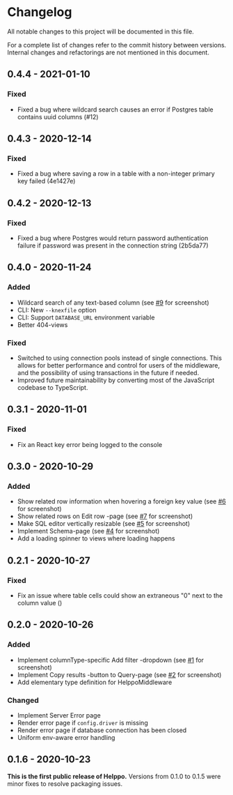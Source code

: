# Changelog

All notable changes to this project will be documented in this file.

For a complete list of changes refer to the commit history between versions. Internal changes and refactorings are not mentioned in this document.

## 0.4.4 - 2021-01-10

### Fixed

- Fixed a bug where wildcard search causes an error if Postgres table contains uuid columns (#12)

## 0.4.3 - 2020-12-14

### Fixed

- Fixed a bug where saving a row in a table with a non-integer primary key failed (4e1427e)

## 0.4.2 - 2020-12-13

### Fixed

- Fixed a bug where Postgres would return password authentication failure if password was present in the connection string (2b5da77)

## 0.4.0 - 2020-11-24

### Added

- Wildcard search of any text-based column (see [#9](https://github.com/codeclown/helppo/issues/9) for screenshot)
- CLI: New `--knexfile` option
- CLI: Support `DATABASE_URL` environment variable
- Better 404-views

### Fixed

- Switched to using connection pools instead of single connections. This allows for better performance and control for users of the middleware, and the possibility of using transactions in the future if needed.
- Improved future maintainability by converting most of the JavaScript codebase to TypeScript.

## 0.3.1 - 2020-11-01

### Fixed

- Fix an React key error being logged to the console

## 0.3.0 - 2020-10-29

### Added

- Show related row information when hovering a foreign key value (see [#6](https://github.com/codeclown/helppo/issues/6) for screenshot)
- Show related rows on Edit row -page (see [#7](https://github.com/codeclown/helppo/issues/7) for screenshot)
- Make SQL editor vertically resizable (see [#5](https://github.com/codeclown/helppo/issues/5) for screenshot)
- Implement Schema-page (see [#4](https://github.com/codeclown/helppo/issues/4) for screenshot)
- Add a loading spinner to views where loading happens

## 0.2.1 - 2020-10-27

### Fixed

- Fix an issue where table cells could show an extraneous "0" next to the column value ()

## 0.2.0 - 2020-10-26

### Added

- Implement columnType-specific Add filter -dropdown (see [#1](https://github.com/codeclown/helppo/issues/1) for screenshot)
- Implement Copy results -button to Query-page (see [#2](https://github.com/codeclown/helppo/issues/2) for screenshot)
- Add elementary type definition for HelppoMiddleware

### Changed

- Implement Server Error page
- Render error page if `config.driver` is missing
- Render error page if database connection has been closed
- Uniform env-aware error handling

## 0.1.6 - 2020-10-23

**This is the first public release of Helppo.** Versions from 0.1.0 to 0.1.5 were minor fixes to resolve packaging issues.
